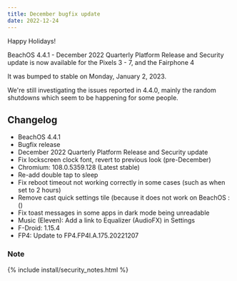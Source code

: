 ```yaml
---
title: December bugfix update
date: 2022-12-24
---
```


Happy Holidays!

BeachOS 4.4.1 - December 2022 Quarterly Platform Release and Security update is now available for the Pixels 3 - 7, and the Fairphone 4

It was bumped to stable on Monday, January 2, 2023.

We're still investigating the issues reported in 4.4.0, mainly the random shutdowns which seem to be happening for some people.

## Changelog
* BeachOS 4.4.1
* Bugfix release
* December 2022 Quarterly Platform Release and Security update
* Fix lockscreen clock font, revert to previous look (pre-December)
* Chromium: 108.0.5359.128 (Latest stable)
* Re-add double tap to sleep
* Fix reboot timeout not working correctly in some cases (such as when set to 2 hours)
* Remove cast quick settings tile (because it does not work on BeachOS :()
* Fix toast messages in some apps in dark mode being unreadable
* Music (Eleven): Add a link to Equalizer (AudioFX) in Settings
* F-Droid: 1.15.4
* FP4: Update to FP4.FP4I.A.175.20221207

### Note

{% include install/security_notes.html %}
